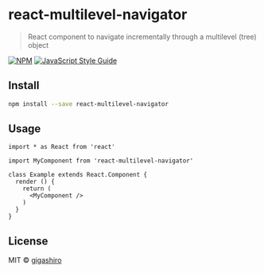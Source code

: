 # react-multilevel-navigator

> React component to navigate incrementally through a multilevel (tree) object

[![NPM](https://img.shields.io/npm/v/react-multilevel-navigator.svg)](https://www.npmjs.com/package/react-multilevel-navigator) [![JavaScript Style Guide](https://img.shields.io/badge/code_style-standard-brightgreen.svg)](https://standardjs.com)

## Install

```bash
npm install --save react-multilevel-navigator
```

## Usage

```tsx
import * as React from 'react'

import MyComponent from 'react-multilevel-navigator'

class Example extends React.Component {
  render () {
    return (
      <MyComponent />
    )
  }
}
```

## License

MIT © [gigashiro](https://github.com/gigashiro)

